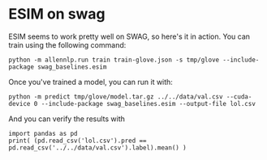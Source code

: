 # ESIM on swag

ESIM seems to work pretty well on SWAG, so here's it in action. You can train using the following command:

```
python -m allennlp.run train train-glove.json -s tmp/glove --include-package swag_baselines.esim
```

Once you've trained a model, you can run it with:

```
python -m predict tmp/glove/model.tar.gz ../../data/val.csv --cuda-device 0 --include-package swag_baselines.esim --output-file lol.csv
```

And you can verify the results with

```
import pandas as pd
print( (pd.read_csv('lol.csv').pred == pd.read_csv('../../data/val.csv').label).mean() )
```
